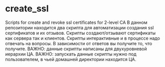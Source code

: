 # create_ssl
Scripts for create and revoke ssl certificates for 2-level CA
В данном репозитории находится два скрипта для автоматизации создания ssl сертификатов и их отзывов. Скрипты создают/отзывают сертификаты как сервера так и клиентов. Скрипты интерактивные и в процессе надо отвечать на вопросы. В зависимости от ответов вы получите то, что получите. 
ВАЖНО: данные скрипты написаны для двухуровневой иерархии ЦА. 
ВАЖНО: запускать данные скрипты нужно под пользователем, в чьей домашней директории находится ЦА.
